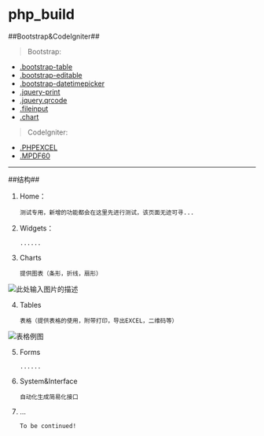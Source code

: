 # php_build

##Bootstrap&CodeIgniter##

    

> Bootstrap:

 - [.bootstrap-table][1]
 - [.bootstrap-editable][2]
 - [.bootstrap-datetimepicker][3]
 - [.jquery-print][4]
 - [.jquery.qrcode][5]
 - [.fileinput][6]
 - [.chart][7]

> CodeIgniter:

 - [.PHPEXCEL][8]
 - [.MPDF60][9]
        
----------

##结构##
 1. Home：

        测试专用，新增的功能都会在这里先进行测试，该页面无迹可寻...
        
 2. Widgets：

        ......

 3. Charts

        提供图表（条形，折线，扇形）
![此处输入图片的描述][10]

 4. Tables
    
        表格（提供表格的使用，附带打印，导出EXCEL，二维码等）
![表格例图][11]

 5. Forms
 
        ......

 6. System&Interface

        自动化生成简易化接口
        

 7. ...

        To be continued!
        
            


  [1]: https://github.com/wenzhixin/bootstrap-table
  [2]: https://github.com/wenzhixin/bootstrap-table/tree/develop/dist/extensions/editable
  [3]: https://github.com/uxsolutions/bootstrap-datepicker
  [4]: https://github.com/DoersGuild/jQuery.print
  [5]: https://github.com/jeromeetienne/jquery-qrcode
  [6]: https://github.com/kartik-v/bootstrap-fileinput
  [7]: https://github.com/chartjs/Chart.js
  [8]: https://github.com/PHPOffice/PHPExcel
  [9]: https://github.com/IanNBack/mpdf
  [10]: https://img-blog.csdn.net/20160328172653629
  [11]: http://images2015.cnblogs.com/blog/459756/201511/459756-20151120095245624-1492388740.png